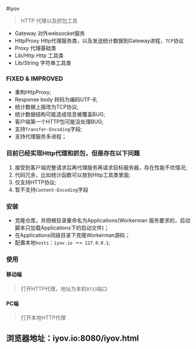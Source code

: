#iyov

> HTTP 代理以及抓包工具

* Gateway 对外websocket服务
* HttpProxy Http代理服务类，以及发送统计数据到Gateway进程，`TCP`协议
* Proxy 代理基础类
* Lib/Http Http 工具类
* Lib/String 字符串工具类

### FIXED & IMPROVED
* 重构HttpProxy;
* Response body 转码为编码UTF-8;
* 统计数据上报改为TCP协议;
* 统计数据结构可能造成信息被覆盖BUG;
* 客户端第一个HTTP包可能没处理BUG;
* 支持`Transfer-Encoding`字段;
* 支持代理服务多进程；

### 目前已经实现Http代理和抓包，但是存在以下问题
1. 接受到客户端完整请求后再代理服务再请求目标服务器，存在性能不优情况;
2. 代码冗余，比如统计函数可以放到Http工具类里面;
3. 仅支持HTTP协议;
4. 暂不支持`Content-Encoding`字段

### 安装
* 克隆仓库，并把根目录重命名为Applications(Workerman 服务要求的，启动脚本只加载Applications下的启动文件)；
* 在Applications同级目录下克隆Workerman源码；
* 配置本地`hosts`：`iyov.io ＝> 127.0.0.1`;

### 使用
#### 移动端
> 打开HTTP代理，地址为本机`9733`端口
#### PC端
> 打开本地HTTP代理 
## 浏览器地址：iyov.io:8080/iyov.html ##